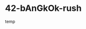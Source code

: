 <!-- # **************************************************************************** #
#                                                                              #
#                                                         :::      ::::::::    #
#    README.md                                          :+:      :+:    :+:    #
#                                                     +:+ +:+         +:+      #
#    By: nsornwic <marvin@42.fr>                    +#+  +:+       +#+         #
#                                                 +#+#+#+#+#+   +#+            #
#    Created: 2024/03/30 12:27:11 by nsornwic          #+#    #+#              #
#    Updated: 2024/03/30 12:59:26 by nsornwic         ###   ########.fr        #
#                                                                              #
# **************************************************************************** # -->

# 42-bAnGkOk-rush

temp
